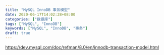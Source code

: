 ```yaml
---
title: "MySQL InnoDB 事务模型"
date: 2020-06-17T14:02:28+08:00
categories: ["数据库"]
tags: ["MySQL", "InnoDB"]
keywords: ["MySQL", "InnoDB", "事务"]
draft: true
---
```


https://dev.mysql.com/doc/refman/8.0/en/innodb-transaction-model.html
